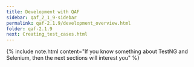 ```yaml
---
title: Development with QAF
sidebar: qaf_2_1_9-sidebar
permalink: qaf-2.1.9/development_overview.html
folder: qaf-2.1.9
next: Creating_test_cases.html
---
```


{% include note.html content="If you know something about TestNG and Selenium, then the next sections will interest you" %}